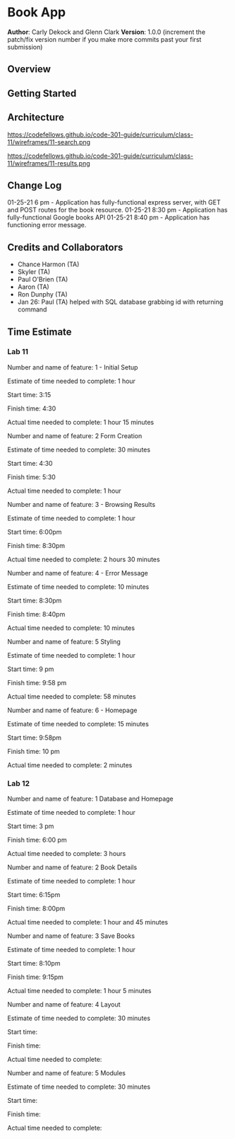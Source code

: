 # Book App

**Author**: Carly Dekock and Glenn Clark
**Version**: 1.0.0 (increment the patch/fix version number if you make more commits past your first submission)


## Overview
<!-- Provide a high level overview of what this application is and why you are building it, beyond the fact that it's an assignment for a Code 301 class. (i.e. What's your problem domain?) -->

## Getting Started
<!-- What are the steps that a user must take in order to build this app on their own machine and get it running? -->

## Architecture
<!-- Provide a detailed description of the application design. What technologies (languages, libraries, etc) you're using, and any other relevant design information. -->
https://codefellows.github.io/code-301-guide/curriculum/class-11/wireframes/11-search.png

https://codefellows.github.io/code-301-guide/curriculum/class-11/wireframes/11-results.png
## Change Log

01-25-21 6 pm - Application has fully-functional express server, with GET and POST routes for the book resource.
01-25-21 8:30 pm - Application has fully-functional Google books API
01-25-21 8:40 pm - Application has functioning error message.

<!-- Use this area to document the iterative changes made to your application as each feature is successfully implemented. Use time stamps. Here's an examples:

01-01-2001 4:59pm - Application now has a fully-functional express server, with GET and POST routes for the book resource.


## Credits and Collaborations
<!-- Give credit (and a link) to other people or resources that helped you build this application. -->
## Credits and Collaborators
- Chance Harmon (TA)
- Skyler (TA)
- Paul O'Brien (TA)
- Aaron (TA)
- Ron Dunphy (TA)
- Jan 26: Paul (TA) helped with SQL database grabbing id with returning command

## Time Estimate
### Lab 11
Number and name of feature: 1 - Initial Setup

Estimate of time needed to complete: 1 hour

Start time: 3:15

Finish time: 4:30

Actual time needed to complete: 1 hour 15 minutes

Number and name of feature: 2 Form Creation

Estimate of time needed to complete: 30 minutes

Start time: 4:30

Finish time: 5:30

Actual time needed to complete: 1 hour

Number and name of feature: 3 - Browsing Results

Estimate of time needed to complete: 1 hour

Start time: 6:00pm

Finish time: 8:30pm

Actual time needed to complete: 2 hours 30 minutes

Number and name of feature: 4 - Error Message

Estimate of time needed to complete: 10 minutes

Start time: 8:30pm

Finish time: 8:40pm

Actual time needed to complete: 10 minutes

Number and name of feature: 5 Styling

Estimate of time needed to complete: 1 hour

Start time: 9 pm

Finish time: 9:58 pm

Actual time needed to complete: 58 minutes

Number and name of feature: 6 - Homepage

Estimate of time needed to complete: 15 minutes

Start time: 9:58pm

Finish time: 10 pm

Actual time needed to complete: 2 minutes

### Lab 12

Number and name of feature: 1 Database and Homepage

Estimate of time needed to complete: 1 hour

Start time: 3 pm

Finish time: 6:00 pm

Actual time needed to complete: 3 hours

Number and name of feature: 2 Book Details

Estimate of time needed to complete: 1 hour

Start time: 6:15pm

Finish time: 8:00pm

Actual time needed to complete: 1 hour and 45 minutes

Number and name of feature: 3 Save Books

Estimate of time needed to complete: 1 hour

Start time: 8:10pm

Finish time: 9:15pm

Actual time needed to complete: 1 hour 5 minutes

Number and name of feature: 4 Layout

Estimate of time needed to complete: 30 minutes

Start time: 

Finish time: 

Actual time needed to complete:

Number and name of feature: 5 Modules

Estimate of time needed to complete: 30 minutes

Start time: 

Finish time: 

Actual time needed to complete:
